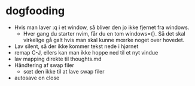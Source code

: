 # dogfooding

- Hvis man laver :q i et window, så bliver den jo ikke fjernet fra windows.
  - Hver gang du starter nvim, får du en tom windows={}. Så det skal virkelige gå galt hvis man skal kunne mœrke noget over hovedet.
- Lav silent, så der ikke kommer tekst nede i hjørnet
- remap C-J, ellers kan man ikke hoppe ned til et nyt vindue
- lav mapping direkte til thoughts.md
- Håndtering af swap filer
  - sœt den ikke til at lave swap filer
- autosave on close
